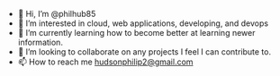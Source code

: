 - 👋 Hi, I’m @philhub85
- 👀 I’m interested in cloud, web applications, developing, and devops
- 🌱 I’m currently learning how to become better at learning newer information.
- 💞️ I’m looking to collaborate on any projects I feel I can contribute to.
- 📫 How to reach me hudsonphilip2@gmail.com

<!---
philhub85/philhub85 is a ✨ special ✨ repository because its `README.md` (this file) appears on your GitHub profile.
You can click the Preview link to take a look at your changes.
--->
